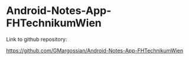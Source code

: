 # Android-Notes-App-FHTechnikumWien

Link to github repository:

https://github.com/GMargossian/Android-Notes-App-FHTechnikumWien
